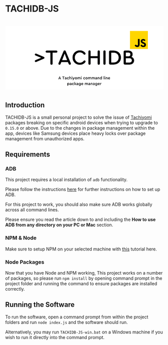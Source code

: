 # TACHIDB-JS

<h1 style="text-align: center;">
    <img src="src/TACHIDB-JS.png" alt="TACHIDB-JS logo"/>
</h1>


## Introduction

TACHIDB-JS is a small personal project to solve the issue of [Tachiyomi](https://github.com/tachiyomiorg/tachiyomi) packages breaking on specific android devices
when trying to upgrade to `0.15.0` or above. Due to the changes in package management within the app, devices like 
Samsung devices place heavy locks over package management from unauthorized apps. 

## Requirements

### ADB

This project requires a local installation of `adb` functionality. 

Please follow the instructions [here](https://www.xda-developers.com/install-adb-windows-macos-linux/#how-to-set-up-adb-on-your-computer)
for further instructions on how to set up ADB.

For this project to work, you should also make sure ADB works globally across all command lines.

Please ensure you read the article down to and including the **How to use ADB from any directory on your PC or Mac** section.

### NPM & Node

Make sure to setup NPM on your selected machine with [this](https://docs.npmjs.com/downloading-and-installing-node-js-and-npm) tutorial here.

### Node Packages

Now that you have Node and NPM working,
This project works on a number of packages, so please run `npm install` by opening command prompt in the project folder and running the command to ensure 
packages are installed correctly. 

## Running the Software

To run the software, open a command prompt from within the project folders and run `node index.js` and the software should run.

Alternatively, you may run `TACHIDB-JS-win.bat` on a Windows machine if you wish to run it directly into the command prompt.
